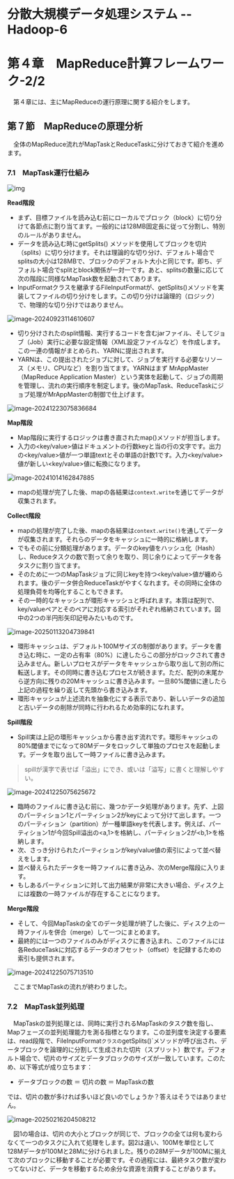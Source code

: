 # 分散大規模データ処理システム -- Hadoop-6

# 第４章　MapReduce計算フレームワーク-2/2

　第４章には、主にMapReduceの運行原理に関する紹介をします。

## 第７節　MapReduceの原理分析

　全体のMapReduce流れがMapTaskとReduceTaskに分けておきて紹介を進めます。

### 7.1　MapTask運行仕組み

![img](D:\OneDrive\picture\Typora\BigData\Hadoop\a9b2a382aae117feefb7706a65771940.png)

**Read階段**

- まず、目標ファイルを読み込む前にローカルでブロック（block）に切り分けて各節点に割り当てます。一般的には128MB固定長に従って分割し、特別のルールがありません。
- データを読み込む時にgetSplits() メソッドを使用してブロックを切片（splits）に切り分けます。それは理論的な切り分け、デフォルト場合でsplitsの大小は128MBで、ブロックのデフォルト大小と同じです。即ち、デフォルト場合でsplitとblock関係が一対一です。あと、splitsの数量に応じて次の階段に同様なMapTask数を起動されてあります。
- InputFormatクラスを継承するFileInputFormatが、getSplits()メソッドを実装してファイルの切り分けをします。この切り分けは論理的（ロジック）で、物理的な切り分けではありません。

![image-20240923114610607](D:\OneDrive\picture\Typora\BigData\Hadoop\image-20240923114610607.png)

- 切り分けされたのsplit情報、実行するコードを含むjarファイル、そしてジョブ（Job）実行に必要な設定情報（XML設定ファイルなど）を作成します。この一連の情報がまとめられ、YARNに提出されます。
- YARNは、この提出されたジョブに対して、ジョブを実行する必要なリソース（メモリ、CPUなど）を割り当てます。YARNはまず MrAppMaster（MapReduce Application Master）という実体を起動して、ジョブの周期を管理し、流れの実行順序を制定します。後のMapTask、ReduceTaskにジョブ処理がMrAppMasterの制御で仕上げます。

![image-20241223075836684](D:\OneDrive\picture\Typora\BigData\Hadoop\image-20241223075836684.png)

**Map階段**

- Map階段に実行するロジックは書き直されたmap()メソッドが担当します。
- 入力の<key/value>値はドキュメントの行数keyと当の行の文字です。出力の<key/value>値が一つ単語textとその単語の計数1です。入力<key/value>値が新しい<key/value>値に転換になります。

![image-20241014162847885](D:\OneDrive\picture\Typora\BigData\Hadoop\image-20241014162847885.png)

- mapの処理が完了した後、mapの各結果は`context.write`を通じてデータが収集されます。

**Collect階段**

- mapの処理が完了した後、mapの各結果は`context.write()`を通してデータが収集されます。それらのデータをキャッシュに一時的に格納します。
- でもその前に分類処理があります。データのkey値をハッシュ化（Hash）し、Reduceタスクの数で割って余りを取り、同じ余りによってデータを各タスクに割り当てます。
- そのために一つのMapTaskジョブに同じkeyを持つ<key/value>値が纏められます。後のデータ併合ReduceTaskがやすくなれます。その同時に全体の処理負荷を均等化することもできます。
- その一時的なキャッシュが環形キャッシュと呼ばれます。本質は配列で、key/valueペアとそのペアに対応する索引がそれぞれ格納されています。図中の2つの半円形矢印記号みたいものです。

![image-20250113204739841](D:\OneDrive\picture\Typora\BigData\Hadoop\image-20250113204739841.png)

- 環形キャッシュは、デフォルト100Mサイズの制御があります。データを書き込む時に、一定の占有率（80%）に達したらこの部分がロックされて書き込みません。新しいプロセスがデータをキャッシュから取り出して別の所に転送します。その同時に書き込むプロセスが続きます。ただ、配列の末尾から逆方向に残りの20Mキャッシュに書き込みます。一旦80%閾値に達したら上記の過程を繰り返して先頭から書き込みます。
- 環形キャッシュが上述流れを抽象化にする表示であり、新しいデータの追加と古いデータの削除が同時に行われるため効率的になれます。

**Spill階段**

- Spill実は上記の環形キャッシュから書き出す流れです。環形キャッシュの80%閾値までになって80Mデータをロックして単独のプロセスを起動します。データを取り出して一時ファイルに書き込みます。

> spillが漢字で表せば「溢出」にでき、或いは「溢写」に書くと理解しやすい。

![image-20241225075625672](D:\OneDrive\picture\Typora\BigData\Hadoop\image-20241225075625672.png)

- 臨時のファイルに書き込む前に、幾つかデータ処理があります。先ず、上図のパーティション1とパーティション2がkeyによって分けて出します。一つのパーティション（partition）が一種単語keyを代表します。例えば、パーティション1が今回Spill溢出の<a,1>を格納し、パーティション2が<b,1>を格納します。
- 次、さっき分けられたパーティションがkey/value値の索引によって並べ替えをします。
- 並べ替えられたデータを一時ファイルに書き込み、次のMerge階段に入ります。
- もしあるパーティションに対して出力結果が非常に大きい場合、ディスク上には複数の一時ファイルが存在することになります。

**Merge階段**

- そして、今回MapTaskの全てのデータ処理が終了した後に、ディスク上の一時ファイルを併合（merge）して一つにまとめます。
- 最終的には一つのファイルのみがディスクに書き込まれ、このファイルには各ReduceTaskに対応するデータのオフセット（offset）を記録するための索引も提供されます。

![image-20241225075713510](D:\OneDrive\picture\Typora\BigData\Hadoop\image-20241225075713510.png)

　ここまでMapTaskの流れが終わりました。

### 7.2　MapTask並列処理

　MapTaskの並列処理とは、同時に実行されるMapTaskのタスク数を指し、Mapフェーズの並列処理能力を測る指標となります。この並列度を決定する要素は、read段階で、FileInputFormat`クラスの`getSplits()`メソッドが呼び出され、データブロックを論理的に分割して生成された切片（スプリット）数です。デフォルト場合で、切片のサイズとデータブロックのサイズが一致しています。このため、以下等式が成り立ちます：

- データブロックの数 ＝ 切片の数 ＝ MapTaskの数

 では、切片の数が多ければ多いほど良いのでしょうか？答えはそうではありません。

![image-20250216204508212](D:\OneDrive\picture\Typora\BigData\Hadoop\image-20250216204508212.png)

　図1の場合は、切片の大小とブロックが同じで、ブロックの全ては何も変わらなくて一つのタスクに入れて処理をします。図2は違い、100Mを単位として128Mデータが100Mと28Mに分けられました。残りの28Mデータが100Mに揃えて次のブロックに移動することが必要です。その過程には、最終タスク数が変わってないけど、データを移動するため余分な資源を消費することがあります。
